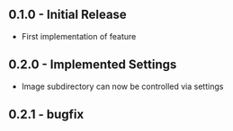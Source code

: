 ## 0.1.0 - Initial Release
* First implementation of feature
## 0.2.0 - Implemented Settings
* Image subdirectory can now be controlled via settings
## 0.2.1 - bugfix
